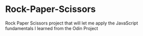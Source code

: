 # Rock-Paper-Scissors
Rock Paper Scissors project that will let me apply the JavaScript fundamentals I learned from the Odin Project
